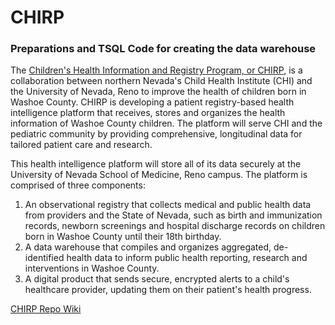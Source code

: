 # CHIRP

### Preparations and TSQL Code for creating the data warehouse

The [Children's Health Information and Registry Program, or CHIRP](http://chirp.unr.edu), is a collaboration between northern Nevada's Child Health Institute (CHI) and the University of Nevada, Reno to improve the health of children born in Washoe County. CHIRP is developing a patient registry-based health intelligence platform that receives, stores and organizes the health information of Washoe County children. The platform will serve CHI and the pediatric community by providing comprehensive, longitudinal data for tailored patient care and research.

This health intelligence platform will store all of its data securely at the University of Nevada School of Medicine, Reno campus. The platform is comprised of three components:

1. An observational registry that collects medical and public health data from providers and the State of Nevada, such as birth and immunization records, newborn screenings and hospital discharge records on children born in Washoe County until their 18th birthday.
2. A data warehouse that compiles and organizes aggregated, de-identified health data to inform public health reporting, research and interventions in Washoe County.
3. A digital product that sends secure, encrypted alerts to a child's healthcare provider, updating them on their patient's health progress.

[CHIRP Repo Wiki](https://github.com/unreno/chirp/wiki)

